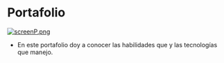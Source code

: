 # Portafolio

[![screenP.png](https://i.postimg.cc/DZ5xMWTw/screenP.png)](https://postimg.cc/477vKxyD)

- En este portafolio doy a conocer las habilidades que y las tecnologías que manejo.
